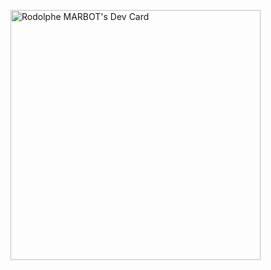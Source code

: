 <a href="https://app.daily.dev/rododhendron"><img src="https://api.daily.dev/devcards/c338dc99bc274d82b2973789030bcf66.png?r=16a" width="400" alt="Rodolphe MARBOT's Dev Card"/></a>
